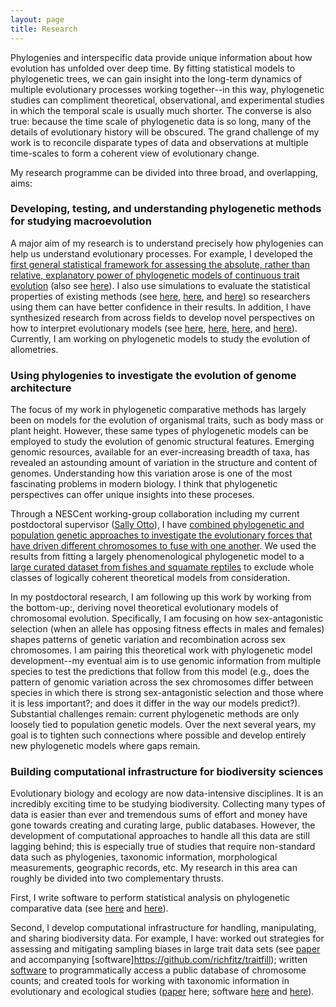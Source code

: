```yaml
---
layout: page
title: Research
---
```


Phylogenies and interspecific data provide unique information about how evolution has unfolded over deep time. By fitting statistical models to phylogenetic trees, we can gain insight into the long-term dynamics of multiple evolutionary processes working together--in this way, phylogenetic studies can compliment theoretical, observational, and experimental studies in which the temporal scale is usually much shorter. The converse is also true: because the time scale of phylogenetic data is so long, many of the details of evolutionary history will be obscured. The grand challenge of my work is to reconcile disparate types of data and observations at multiple time-scales to form a coherent view of evolutionary change.

My research programme can be divided into three broad, and overlapping, aims:

### Developing, testing, and understanding phylogenetic methods for studying macroevolution

A major aim of my research is to understand precisely how phylogenies can help us understand evolutionary processes. For example, I developed the [first general statistical framework for assessing the absolute, rather than relative, explanatory power of phylogenetic models of continuous trait evolution]({{url}}/pdfs/pennell-amnat-2015.pdf) (also see [here]({{url}}/pdfs/slater-sysbio-2014.pdf)). I also use simulations to evaluate the statistical properties of existing methods (see [here]({{url}}/pdfs/pennell-pone-2012.pdf), [here]({{url}}/pdfs/slater-sysbio-2014.pdf), and [here]({{url}}/pdfs/uyeda-sysbio-2015.pdf)) so researchers using them can have better confidence in their results. In addition, I have synthesized research from across fields to develop novel perspectives on how to interpret evolutionary models (see [here]({{url}}/pdfs/pennell-nyas-2013.pdf), [here]({{url}}/pdfs/pennell-tree-2014.pdf), [here]({{url}}/pdfs/pennell-tree-2014b.pdf), and [here]({{url}}/pdfs/pennell-sysbio-2014.pdf)). Currently, I am working on phylogenetic models to study the evolution of allometries.

### Using phylogenies to investigate the evolution of genome architecture

The focus of my work in phylogenetic comparative methods has largely been on models for the evolution of organismal traits, such as body mass or plant height. However, these same types of phylogenetic models can be employed to study the evolution of genomic structural features. Emerging genomic resources, available for an ever-increasing breadth of taxa, has revealed an astounding amount of variation in the structure and content of genomes.  Understanding how this variation arose is one of the most fascinating problems in modern biology. I think that phylogenetic perspectives can offer unique insights into these proceses.

Through a NESCent working-group collaboration including my current postdoctoral supervisor ([Sally Otto](http://www.zoology.ubc.ca/~otto/)), I have [combined phylogenetic and population genetic approaches to investigate the evolutionary forces that have driven different chromosomes to fuse with one another]({{url}}/pdfs/pennell-plosgen-2015.pdf). We used the results from fitting a largely phenomenological phylogenetic model to a [large curated dataset from fishes and squamate reptiles]({{url}}/pdfs/tree-of-sex.pdf) to exclude whole classes of logically coherent theoretical models from consideration.

In my postdoctoral research, I am following up this work by working from the bottom-up:, deriving novel theoretical evolutionary models of chromosomal evolution. Specifically, I am focusing on how sex-antagonistic selection (when an allele has opposing fitness effects in males and females) shapes patterns of genetic variation and recombination across sex chromosomes. I am pairing this theoretical work with phylogenetic model development--my eventual aim is to use genomic information from multiple species to test the predictions that follow from this model (e.g., does the pattern of genomic variation across the sex chromosomes differ between species in which there is strong sex-antagonistic selection and those where it is less important?; and does it differ in the way our models predict?). Substantial challenges remain: current phylogenetic methods are only loosely tied to population genetic models. Over the next several years, my goal is to tighten such connections where possible and develop entirely new phylogenetic models where gaps remain. 

### Building computational infrastructure for biodiversity sciences

Evolutionary biology and ecology are now data-intensive disciplines. It is an incredibly exciting time to be studying biodiversity. Collecting many types of data is easier than ever and tremendous sums of effort and money have gone towards creating and curating large, public databases. However, the development of computational approaches to handle all this data are still lagging behind; this is especially true of studies that require non-standard data such as phylogenies, taxonomic information, morphological measurements, geographic records, etc.  My research in this area can roughly be divided into two complementary thrusts.

First, I write software to perform statistical analysis on phylogenetic comparative data (see [here](https://github.com/mwpennell/geiger-v2) and [here](https://github.com/mwpennell/arbutus)).

Second, I develop computational infrastructure for handling, manipulating, and sharing biodiversity data. For example, I have: worked out strategies for assessing and mitigating sampling biases in large trait data sets (see [paper]({{url}}/pdfs/fitzjohn-jecol-2014.pdf) and accompanying [software]https://github.com/richfitz/traitfill); written [software](https://github.com/ropensci/chromer) to programmatically access a public database of chromosome counts; and created tools for working with taxonomic information in evolutionary and ecological studies ([paper](http://biorxiv.org/content/early/2015/08/20/024992) here; software [here](https://github.com/richfitz/phyndr) and [here](https://github.com/wcornwell/taxonlookup)). 


